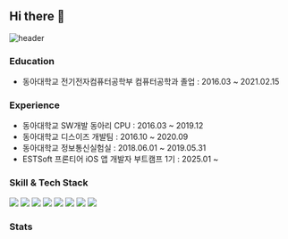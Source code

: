 ## Hi there 👋
![header](https://capsule-render.vercel.app/api?type=soft&color=auto&height=250&text=GeunwoongSim&fontSize=90)

<!--
**GeunwoongSim/GeunwoongSim** is a ✨ _special_ ✨ repository because its `README.md` (this file) appears on your GitHub profile.

Here are some ideas to get you started:

- 🔭 I’m currently working on ...
- 🌱 I’m currently learning ...
- 👯 I’m looking to collaborate on ...
- 🤔 I’m looking for help with ...
- 💬 Ask me about ...
- 📫 How to reach me: ...
- 😄 Pronouns: ...
- ⚡ Fun fact: ...
-->

### Education
- 동아대학교 전기전자컴퓨터공학부 컴퓨터공학과 졸업 : 2016.03 ~ 2021.02.15

### Experience
- 동아대학교 SW개발 동아리 CPU : 2016.03 ~ 2019.12
- 동아대학교 디스이즈 개발팀 : 2016.10 ~ 2020.09
- 동아대학교 정보통신실험실 : 2018.06.01 ~ 2019.05.31
- ESTSoft 프론티어 iOS 앱 개발자 부트캠프 1기 : 2025.01 ~ 

### Skill & Tech Stack
<img src="https://img.shields.io/badge/ios-000000?style=for-the-badge&logo=iOS&logoColor=white">
<img src="https://img.shields.io/badge/swift-F05138?style=for-the-badge&logo=Swift&logoColor=white">
<img src="https://img.shields.io/badge/uikit-F05138?style=for-the-badge&logo=Swift&logoColor=white">
<img src="https://img.shields.io/badge/swiftui-F05138?style=for-the-badge&logo=Swift&logoColor=white">
<img src="https://img.shields.io/badge/xcode-147EFB?style=for-the-badge&logo=xcode&logoColor=white">


<img src="https://img.shields.io/badge/github-181717?style=for-the-badge&logo=github&logoColor=white">
<img src="https://img.shields.io/badge/figma-F24E1E?style=for-the-badge&logo=Figma&logoColor=white">
<img src="https://img.shields.io/badge/notion-000000?style=for-the-badge&logo=notion&logoColor=white">

### Stats